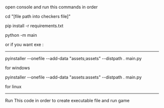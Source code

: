 open console and run this commands in order


cd "[file path into checkers file]"

pip install -r requirements.txt

python -m main



or if you want exe : 
_____________________________
pyinstaller --onefile --add-data "assets;assets" --distpath . main.py

for windows

pyinstaller --onefile --add-data "assets:assets" --distpath . main.py

for linux
___________________________


Run This code in order to create executable file and run game
